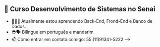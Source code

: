 ## 🏫 Curso Desenvolvimento de Sistemas no Senai
      
- 🌱👨‍🎓  Atualmente estou aprendendo Back-End, Frond-End e Banco de Dados.
- 😎​🗣️ Bilíngue em português e mandarim.
- 📫 Como entrar em contato comigo: 55 (11)91341-5222
-->

